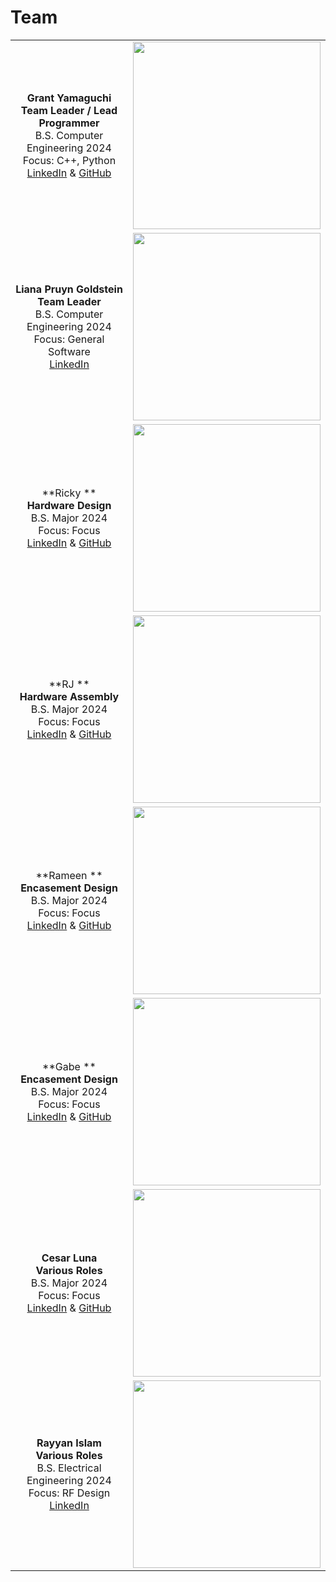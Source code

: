 # Team

| | |
|:---------------------------------------------------------:|:---------------------------------------------------:|
|**Grant Yamaguchi** <br/> **Team Leader / Lead Programmer** <br/> B.S. Computer Engineering 2024 <br/> Focus: C++, Python <br/> [LinkedIn](www.linkedin.com/in/grant-j-m-yamaguchi) & [GitHub](https://github.com/MiyuYamasaki-Davis) | <img src="https://github.com/MiyuYamasaki-Davis/EE-Emerge-2023-DancePad/blob/main/pictures/Team/.jpg?raw = true" height="300"> | 
|**Liana Pruyn Goldstein** <br/> **Team Leader** <br/> B.S. Computer Engineering 2024 <br/> Focus: General Software <br/> [LinkedIn](https://www.linkedin.com/in/liana-pruyn-goldstein-94a753207/) | <img src="https://github.com/MiyuYamasaki-Davis/EE-Emerge-2023-DancePad/blob/main/pictures/Team/liana.jpg?raw = true" height="300"> |
|**Ricky ** <br/> **Hardware Design** <br/> B.S. Major 2024 <br/> Focus: Focus <br/> [LinkedIn](www.linkedin.com/in/) & [GitHub](https://github.com/) | <img src="https://github.com/MiyuYamasaki-Davis/EE-Emerge-2023-DancePad/blob/main/pictures/Team/.jpg?raw = true" height="300"> |
|**RJ ** <br/> **Hardware Assembly** <br/> B.S. Major 2024 <br/> Focus: Focus <br/> [LinkedIn](www.linkedin.com/in/) & [GitHub](https://github.com/) | <img src="https://github.com/MiyuYamasaki-Davis/EE-Emerge-2023-DancePad/blob/main/pictures/Team/.jpg?raw = true" height="300"> |
|**Rameen ** <br/> **Encasement Design** <br/> B.S. Major 2024 <br/> Focus: Focus <br/> [LinkedIn](www.linkedin.com/in/) & [GitHub](https://github.com/) | <img src="https://github.com/MiyuYamasaki-Davis/EE-Emerge-2023-DancePad/blob/main/pictures/Team/.jpg?raw = true" height="300"> |
|**Gabe ** <br/> **Encasement Design** <br/> B.S. Major 2024 <br/> Focus: Focus <br/> [LinkedIn](www.linkedin.com/in/) & [GitHub](https://github.com/) | <img src="https://github.com/MiyuYamasaki-Davis/EE-Emerge-2023-DancePad/blob/main/pictures/Team/.jpg?raw = true" height="300"> |
|**Cesar Luna** <br/> **Various Roles** <br/> B.S. Major 2024 <br/> Focus: Focus <br/> [LinkedIn](www.linkedin.com/in/) & [GitHub](https://github.com/) | <img src="https://github.com/MiyuYamasaki-Davis/EE-Emerge-2023-DancePad/blob/main/pictures/Team/.jpg?raw = true" height="300"> |
|**Rayyan Islam** <br/> **Various Roles** <br/> B.S. Electrical Engineering 2024 <br/> Focus: RF Design <br/> [LinkedIn](https://www.linkedin.com/in/rayyislam/) | <img src="https://github.com/MiyuYamasaki-Davis/EE-Emerge-2023-DancePad/blob/main/pictures/Team/rayyan.jpeg?raw = true" height="300"> |
